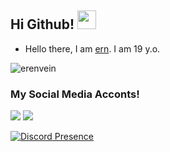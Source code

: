 ## Hi Github! <img src="https://raw.githubusercontent.com/iampavangandhi/iampavangandhi/master/gifs/Hi.gif" width="30px">

- Hello there, I am [ern](https://github.com/erenvein). I am 19 y.o.

<img src="https://komarev.com/ghpvc/?username=erenvein&label=Views&color=552b75" alt="erenvein" />

<h3>My Social Media Acconts!</h3>

[<img src='https://cdn.discordapp.com/attachments/980407803166457916/1004095992070684682/insta.png'>](https://instagram.com/erendamar#gh-light-mode-only)
[<img src='https://cdn.discordapp.com/attachments/921909276841214023/965352419951255612/spotify-light.png'>](https://sptfy.com/erenvein#gh-light-mode-only)


[![Discord Presence](https://lanyard.cnrad.dev/api/311184536379719680)](https://discord.com/users/311184536379719680)


